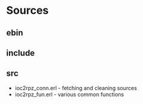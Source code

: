 # Sources

## ebin

## include

## src
- ioc2rpz_conn.erl - fetching and cleaning sources
- ioc2rpz_fun.erl - various common functions